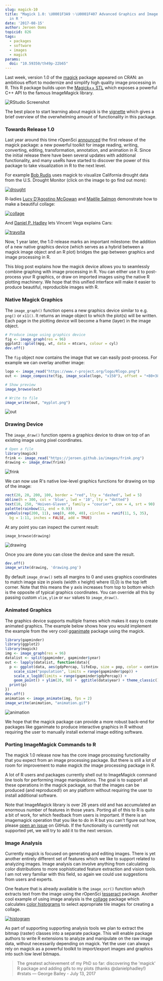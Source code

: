 ```yaml
---
slug: magick-10
title: "Magick 1.0: \U0001F3A9 ✨\U0001F407 Advanced Graphics and Image Processing
  in R "
date: '2017-08-15'
author: Jeroen Ooms
topicid: 826
tags:
  - packages
  - software
  - images
  - magick
params:
  doi: "10.59350/th49p-22b65"
---
```



Last week, version 1.0 of the [magick](https://cran.r-project.org/web/packages/magick/index.html) package appeared on CRAN: an ambitious effort to modernize and simplify high quality image processing in R. This R package builds upon the [Magick++ STL](https://www.imagemagick.org/Magick++/STL.html) which exposes a powerful C++ API to the famous ImageMagick library.

![RStudio Screenshot](https://jeroen.github.io/images/magick.png)

The best place to start learning about magick is the [vignette](https://cran.r-project.org/web/packages/magick/vignettes/intro.html) which gives a brief overview of the overwhelming amount of functionality in this package.


### Towards Release 1.0

Last year around this time rOpenSci [announced](/blog/2016/08/23/z-magick-release) the first release of the magick package: a new powerful toolkit for image reading, writing, converting, editing, transformation, annotation, and animation in R. Since the initial release there have been several updates with additional functionality, and many useRs have started to discover the power of this package to take visualization in R to the next level.

For example [Bob Rudis](https://twitter.com/hrbrmstr/status/758304420224466944) uses magick to visualize California drought data from the U.S. Drought Monitor (click on the image to go find out more):

[![drought](https://jeroen.github.io/images/drought.gif)](https://rud.is/b/2016/07/27/u-s-drought-animations-with-the-witchs-brew-purrr-broom-magick/)

R-ladies [Lucy D'Agostino McGowan](https://www.lucymcgowan.com/) and [Maëlle Salmon](https://masalmon.eu/) demonstrate how to make a beautiful collage:

[![collage](https://livefreeordichotomize.com/images/we-r-ladies.jpeg)](https://livefreeordichotomize.com/2017/07/18/the-making-of-we-r-ladies/)

And [Daniel P. Hadley](https://twitter.com/danielphadley/status/884845188979359744) lets Vincent Vega explains Cars:

[![travolta](https://danielphadley.com/images/Cars_Travolta.gif)](https://danielphadley.com/ggplot-Logo/)

Now, 1 year later, the 1.0 release marks an important milestone: the addition of a new native graphics device (which serves as a hybrid between a magick image object and an R plot) bridges the gap between graphics and image processing in R.

This blog post explains how the magick device allows you to seamlessly combine graphing with image processing in R. You can either use it to post-process your R graphics, or draw on imported images using the native R plotting machinery. We hope that this unified interface will make it easier to produce beautiful, reproducible images with R.

### Native Magick Graphics

The `image_graph()` function opens a new graphics device similar to e.g. `png()` or `x11()`. It returns an image object to which the plot(s) will be written. Each page in the plotting device will become a frame (layer) in the image object.

```r
# Produce image using graphics device
fig <- image_graph(res = 96)
ggplot2::qplot(mpg, wt, data = mtcars, colour = cyl)
dev.off()
```

The `fig` object now contains the image that we can easily post-process. For example we can overlay another image:

```r
logo <- image_read("https://www.r-project.org/logo/Rlogo.png")
out <- image_composite(fig, image_scale(logo, "x150"), offset = "+80+380")

# Show preview
image_browse(out)

# Write to file
image_write(out, "myplot.png")
```

![out](/assets/blog-images/2017-08-15-magick-10/out.png)


### Drawing Device

The `image_draw()` function opens a graphics device to draw on top of an existing image using pixel coordinates.

```r
# Open a file
library(magick)
frink <- image_read("https://jeroen.github.io/images/frink.png")
drawing <- image_draw(frink)
```

![frink](https://jeroen.github.io/images/frink.png)

We can now use R's native low-level graphics functions for drawing on top of the image:

```r
rect(20, 20, 200, 100, border = "red", lty = "dashed", lwd = 5)
abline(h = 300, col = 'blue', lwd = '10', lty = "dotted")
text(10, 250, "Hoiven-Glaven", family = "courier", cex = 4, srt = 90)
palette(rainbow(11, end = 0.9))
symbols(rep(200, 11), seq(0, 400, 40), circles = runif(11, 5, 35),
  bg = 1:11, inches = FALSE, add = TRUE)
```

At any point you can inspect the current result:

```
image_browse(drawing)
```

![drawing](/assets/blog-images/2017-08-15-magick-10/drawing.png)

Once you are done you can close the device and save the result.

```r
dev.off()
image_write(drawing, 'drawing.png')
```

By default `image_draw()` sets all margins to 0 and uses graphics coordinates to match image size in pixels (width x height) where (0,0) is the top left corner. Note that this means the y axis increases from top to bottom which is the opposite of typical graphics coordinates. You can override all this by passing custom `xlim`, `ylim` or `mar` values to `image_draw()`.

### Animated Graphics

The graphics device supports multiple frames which makes it easy to create animated graphics. The example below shows how you would implement the example from the very cool [gganimate](https://github.com/dgrtwo/gganimate) package using the magick.

```r
library(gapminder)
library(ggplot2)
library(magick)
img <- image_graph(res = 96)
datalist <- split(gapminder, gapminder$year)
out <- lapply(datalist, function(data){
  p <- ggplot(data, aes(gdpPercap, lifeExp, size = pop, color = continent)) +
    scale_size("population", limits = range(gapminder$pop)) +
    scale_x_log10(limits = range(gapminder$gdpPercap)) +
    geom_point() + ylim(20, 90) +  ggtitle(data$year) + theme_classic()
  print(p)
})
dev.off()
animation <- image_animate(img, fps = 2)
image_write(animation, "animation.gif")
```

![animation](/assets/blog-images/2017-08-15-magick-10/animation.gif)

We hope that the magick package can provide a more robust back-end for packages like gganimate to produce interactive graphics in R without requiring the user to manually install external image editing software.


### Porting ImageMagick Commands to R

The magick 1.0 release now has the core image processing functionality that you expect from an image processing package. But there is still a lot of room for improvement to make magick *the* image processing package in R.

A lot of R users and packages currently shell out to ImageMagick command line tools for performing image manipulations. The goal is to support all these operations in the magick package, so that the images can be produced (and reproduced!) on any platform without requiring the user to install additional software.

Note that ImageMagick library is over 26 years old and has accumulated an enormous number of features in those years. Porting all of this to R is quite a bit of work, for which feedback from users is important. If there is an imagemagick operation that you like to do in R but you can't figure out how, please [open an issue](https://github.com/ropensci/magick/issues) on GitHub. If the functionality is currently not supported yet, we will try to add it to the next version.


### Image Analysis

Currently magick is focused on generating and editing images. There is yet another entirely different set of features which we like to support related to analyzing images. Image analysis can involve anything from calculating color distributions to more sophisticated feature extraction and vision tools. I am not very familiar with this field, so again we could use suggestions from users and experts.

One feature that is already available is the `image_ocr()` function which extracts text from the image using the rOpenSci [tesseract](/blog/2016/11/16/tesseract) package. Another cool example of using image analysis is the [collage](https://github.com/ThinkRstat/collage) package which calculates [color histograms](https://github.com/ThinkRstat/collage#histograms) to select appropriate tile images for creating a collage.

[![histogram](https://github.com/ThinkRstat/collage/raw/master/README-histograms-2.png)](https://github.com/ThinkRstat/collage#histograms)

As part of supporting supporting analysis tools we plan to extract the bitmap (raster) classes into a separate package. This will enable package authors to write R extensions to analyze and manipulate on the raw image data, without necessarily depending on magick. Yet the user can always rely on magick as a powerful toolkit to import/export images and graphics into such low level bitmaps.

> The greatest achievement of my PhD so far: discovering the 'magick' R package and adding gifs to my plots (thanks @danielphadley!) #rstats — George Bailey - July 13, 2017
